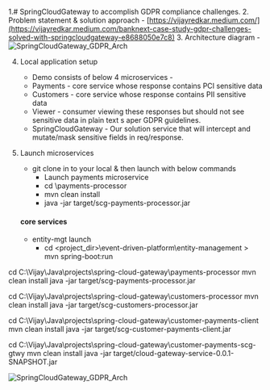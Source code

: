 1.# SpringCloudGateway to accomplish GDPR compliance challenges.
2. Problem statement & solution approach - [https://vijayredkar.medium.com/](https://vijayredkar.medium.com/banknext-case-study-gdpr-challenges-solved-with-springcloudgateway-e8688050e7c8)
3. Architecture diagram - ![SpringCloudGateway_GDPR_Arch](https://github.com/vijayredkar/SpringCloudGateway-to-solve-GDPR-challenge/assets/25388646/218cb309-e6f2-4f6e-a437-945567aa4bf6)

4. Local application setup
    - Demo consists of below 4 microservices -
    - Payments     - core service whose response contains PCI sensitive data   
    - Customers    - core service whose response contains PII sensitive data
    - Viewer       - consumer viewing these responses but should not see sensitive data in plain text s aper GDPR guidelines.
    - SpringCloudGateway - Our solution service that will intercept and mutate/mask sensitive fields in req/response.
5. Launch microservices
   - git clone in to your local & then launch with below commands
     - Launch payments microservice
     - cd <application-path-in-your-local-machine>\payments-processor
     - mvn clean install
     - java -jar target/scg-payments-processor.jar

   #### core services
   - entity-mgt launch      
     - cd <project_dir>\event-driven-platform\entity-management >  mvn spring-boot:run


cd C:\Vijay\Java\projects\spring-cloud-gateway\payments-processor
mvn clean install
java -jar target/scg-payments-processor.jar

cd C:\Vijay\Java\projects\spring-cloud-gateway\customers-processor
mvn clean install
java -jar target/scg-customers-processor.jar

cd C:\Vijay\Java\projects\spring-cloud-gateway\customer-payments-client
mvn clean install
java -jar target/scg-customer-payments-client.jar

cd C:\Vijay\Java\projects\spring-cloud-gateway\customer-payments-scg-gtwy
mvn clean install
java -jar target/cloud-gateway-service-0.0.1-SNAPSHOT.jar


![SpringCloudGateway_GDPR_Arch](https://github.com/vijayredkar/SpringCloudGateway-to-solve-GDPR-challenge/assets/25388646/218cb309-e6f2-4f6e-a437-945567aa4bf6)
